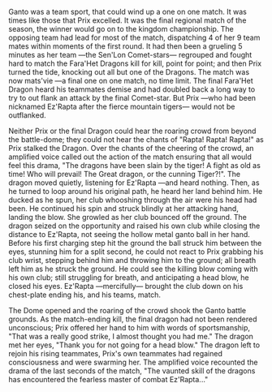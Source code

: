 Ganto was a team sport, that could wind up a one on one match. It was times like those that Prix excelled. It was the final regional match of the season, the winner would go on to the kingdom championship. The opposing team had lead for most of the match, dispatching 4 of her 9 team mates within moments of the first round. It had then been a grueling 5 minutes as her team —the Sen'Lon Comet-stars— regrouped and fought hard to match the Fara'Het Dragons kill for kill, point for point; and then Prix turned the tide, knocking out all but one of the Dragons. The match was now mats'vie —a final one on one match, no time limit. The final Fara'Het Dragon heard his teammates demise and had doubled back a long way to try to out flank an attack by the final Comet-star. But Prix —who had been nicknamed Ez'Rapta after the fierce mountain tigers— would not be outflanked.

Neither Prix or the final Dragon could hear the roaring crowd from beyond the battle-dome; they could not hear the chants of "Rapta! Rapta! Rapta!" as Prix stalked the Dragon. Over the chants of the cheering of the crowd, an amplified voice called out the action of the match ensuring that all would feel this drama, "The dragons have been slain by the tiger! A fight as old as time! Who will prevail! The Great dragon, or the cunning Tiger?!". The dragon moved quietly, listening for Ez'Rapta —and heard nothing. Then, as he turned to loop around his original path, he heard her land behind him. He ducked as he spun, her club whooshing through the air were his head had been. He continued his spin and struck blindly at her attacking hand, landing the blow. She growled as her club bounced off the ground. The dragon seized on the opportunity and raised his own club while closing the distance to Ez'Rapta, not seeing the hollow metal ganto ball in her hand. Before his first charging step hit the ground the ball struck him between the eyes, stunning him for a split second, he could not react to Prix grabbing his club wrist, stepping behind him and throwing him to the ground; all breath left him as he struck the ground. He could see the killing blow coming with his own club; still struggling for breath, and anticipating a head blow, he closed his eyes. Ez'Rapta —mercifully— brought the club down on his chest-plate ending his, and his teams, match.

The Dome opened and the roaring of the crowd shook the Ganto battle grounds. As the match-ending kill, the final dragon had not been rendered unconscious; Prix offered her hand to him with words of sportsmanship, "That was a really good strike, I almost thought you had me." The dragon met her eyes, "Thank you for not going for a head blow." The dragon left to rejoin his rising teammates, Prix's own teammates had regained consciousness and were swarming her. The amplified voice recounted the drama of the last seconds of the match, "The vaunted skill of the dragons has encountered the fearless master of combat Ez'Rapta..."
